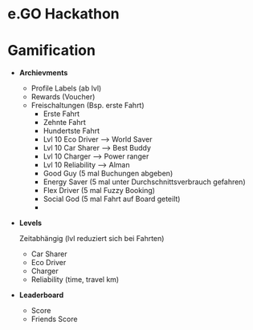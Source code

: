 # e.GO Hackathon

# Gamification

- **Archievments**
    - Profile Labels (ab lvl)
    - Rewards (Voucher)
    - Freischaltungen (Bsp. erste Fahrt)
        - Erste Fahrt
        - Zehnte Fahrt
        - Hundertste Fahrt
        - Lvl 10 Eco Driver —> World Saver
        - Lvl 10 Car Sharer —> Best Buddy
        - Lvl 10 Charger —> Power ranger
        - Lvl 10 Reliability —> Alman
        - Good Guy (5 mal Buchungen abgeben)
        - Energy Saver (5 mal unter Durchschnittsverbrauch gefahren)
        - Flex Driver (5 mal Fuzzy Booking)
        - Social God (5 mal Fahrt auf Board geteilt)
        - 

- **Levels**

    Zeitabhängig (lvl reduziert sich bei Fahrten)

    - Car Sharer
    - Eco Driver
    - Charger
    - Reliability (time, travel km)

- **Leaderboard**
    - Score
    - Friends Score